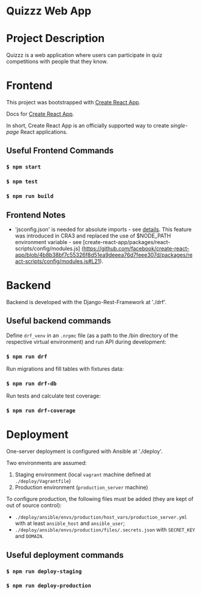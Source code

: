 # Quizzz Web App 

# Project Description

Quizzz is a web application where users can participate in quiz competitions 
with people that they know.

# Frontend

This project was bootstrapped with [Create React App](https://github.com/facebook/create-react-app).

Docs for [Create React App](https://create-react-app.dev/docs/getting-started).

In short, Create React App is an officially supported way to create *single-page* React applications.

## Useful Frontend Commands

### `$ npm start`
### `$ npm test`
### `$ npm run build`

## Frontend Notes

- 'jsconfig.json' is needed for absolute imports - see [details](https://create-react-app.dev/docs/importing-a-component/#absolute-imports). This feature was introduced in CRA3 and replaced the use of $NODE_PATH environment variable - see [create-react-app/packages/react-scripts/config/modules.js] (https://github.com/facebook/create-react-app/blob/4b8b38bf7c55326f8d51ea9deeea76d7feee307d/packages/react-scripts/config/modules.js#L21).


# Backend 

Backend is developed with the Django-Rest-Framework at './drf'.

## Useful backend commands

Define `drf_venv` in an `.nrpmc` file (as a path to the /bin directory 
of the respective virtual environment) and run API during development:
### `$ npm run drf` 

Run migrations and fill tables with fixtures data:
### `$ npm run drf-db`

Run tests and calculate test coverage:
### `$ npm run drf-coverage`


# Deployment

One-server deployment is configured with Ansible at './deploy'.

Two environments are assumed:
1. Staging environment (local `vagrant` machine defined at `./deploy/Vagrantfile`)
2. Production environment (`production_server` machine)

To configure production, the following files must be added (they are kept of out of source control): 
- `./deploy/ansible/envs/production/host_vars/production_server.yml` with at least `ansible_host` and `ansible_user`;
- `./deploy/ansible/envs/production/files/.secrets.json` with `SECRET_KEY` and `DOMAIN`.

## Useful deployment commands

### `$ npm run deploy-staging` 
### `$ npm run deploy-production`